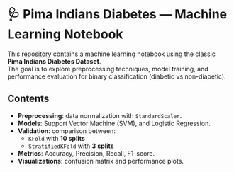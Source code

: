 # 🩺 Pima Indians Diabetes — Machine Learning Notebook

This repository contains a machine learning notebook using the classic **Pima Indians Diabetes Dataset**.  
The goal is to explore preprocessing techniques, model training, and performance evaluation for binary classification (diabetic vs non-diabetic).

## Contents
- **Preprocessing**: data normalization with `StandardScaler`.
- **Models**: Support Vector Machine (SVM), and Logistic Regression.
- **Validation**: comparison between:
  - `KFold` with **10 splits**
  - `StratifiedKFold` with **3 splits**
- **Metrics**: Accuracy, Precision, Recall, F1-score.
- **Visualizations**: confusion matrix and performance plots.
